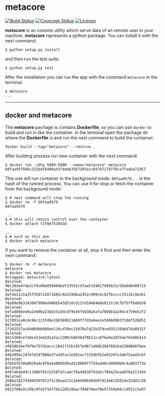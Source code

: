 # metacore

[![Build Status](https://travis-ci.org/Storj/metacore.svg?branch=master)](https://travis-ci.org/Storj/metacore)
[![Coverage Status](https://coveralls.io/repos/Storj/metacore/badge.svg?branch=master&service=github)](https://coveralls.io/github/Storj/metacore?branch=master)
[![License](https://img.shields.io/badge/license-AGPL%20License-blue.svg)](https://github.com/Storj/metacore/blob/master/LICENSE)

**metacore** is an console utility which serve data of an remote user in your machine.
**metacore** represents a python package. You can install it with the next command:

    $ python setup.py install

and then run the test suite:

    $ python setup.py test
    
After the installation you can run the app with the command `metacore` in the terminal:

    $ metacore
    ...
    
---

## docker and metacore

The **metacore** pachage is contains **Dockerfile**, so you can use `docker` to build and run in like the container.
In the terminal open the pachage dir where the **Dockerfile** is and run the next command to build the container:

    docker build --tag="metacore" --rm=true .

After building process run new container with the next command:

    $ docker run -idtp 5000:5000 --name="metacore" metacore
    60faa95f94bc322b4f0409a41f4ebb35b7203acc047071797f8ca7fee6a72d57

This one will run container in the background mode. `60faa95f9...` is the hash of the runned process. 
You can use it for stop or fetch the container from the background mode:

    $ # next command will stop the running
    $ docker rm -f 60faa95f9
    60faa95f9
    
    ...
    $ # this will return control over the container
    $ docker attach f2f8e752043d
    
    ...
    $ # such as this one
    $ docker attach metacore

If you want to remove the container at all, stop it first and then enter the next command:

    $ docker rm -f metacore
    metacore
    $ docker rmi metacore
    Untagged: metacore:latest
    Deleted: 9bc28da47ab2cf4c00e05940dbdf33552cd7aa5334017d95b21c58a0d8d99715
    Deleted: dafeb11c5a25f350722871b02c4a319dba2452c909c6c82fbcccc3311bc9e2b1
    Deleted: 78a99e9b3143697990ed406b543d53dcd11fe5948468e011fc9cfb75ffbd6038
    Deleted: befa486bee6a2e846a23bd251ddc4f9e36f5638a5afa7089b3a284c4759eb2f2
    Deleted: b17053ce0c4c96c123fd6e1b0369b11609f77d2e6ee1e549b0983f106f528d52
    Deleted: 27342527ac04d69bb988eb134cd76ec23870a7d21b379ce935135b6d7da8832f
    Deleted: 8dc53b0ce7a0ce52e62d1a5ac2288cb6836d78b11cc876e6e2d254e764d0b414
    Deleted: e9558034e70fbe75fd2accc28d1f25b1d57e9071466b3b876016a53808b8fbee
    Deleted: 04b209dc24f67d347988e27a3dfac2e581ac7155dbfb1e01207cda6f5aed3c6f
    Deleted: 67bb5fb78e0029a9c0f8a5a0895d9ad3c8068ff759ad48c94609b9c4ad637f3e
    Deleted: bd47abde49c1190bf01cb258fa7ca4c70a4d630743a5c789a25eae876a511584
    Deleted: 2b86a1827d384d397072f2c3baaa72c3e64986403697913e813581de32dd1c58
    Deleted: b822f08e9c20bc9f42f167fbb120518bac784879ee70e5f359a94c1d921c5a97
